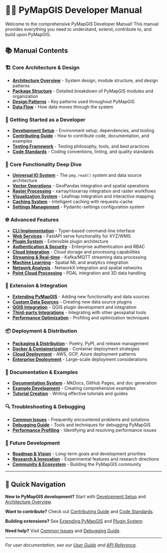 # 🧑‍💻 PyMapGIS Developer Manual

Welcome to the comprehensive PyMapGIS Developer Manual! This manual provides everything you need to understand, extend, contribute to, and build upon PyMapGIS.

## 📚 Manual Contents

### 🏗️ Core Architecture & Design
- **[Architecture Overview](./architecture-overview.md)** - System design, module structure, and design patterns
- **[Package Structure](./package-structure.md)** - Detailed breakdown of PyMapGIS modules and organization
- **[Design Patterns](./design-patterns.md)** - Key patterns used throughout PyMapGIS
- **[Data Flow](./data-flow.md)** - How data moves through the system

### 🚀 Getting Started as a Developer
- **[Development Setup](./development-setup.md)** - Environment setup, dependencies, and tooling
- **[Contributing Guide](./contributing-guide.md)** - How to contribute code, documentation, and examples
- **[Testing Framework](./testing-framework.md)** - Testing philosophy, tools, and best practices
- **[Code Standards](./code-standards.md)** - Coding conventions, linting, and quality standards

### 🔧 Core Functionality Deep Dive
- **[Universal IO System](./universal-io.md)** - The `pmg.read()` system and data source architecture
- **[Vector Operations](./vector-operations.md)** - GeoPandas integration and spatial operations
- **[Raster Processing](./raster-processing.md)** - xarray/rioxarray integration and raster workflows
- **[Visualization System](./visualization-system.md)** - Leafmap integration and interactive mapping
- **[Caching System](./caching-system.md)** - Intelligent caching with requests-cache
- **[Settings Management](./settings-management.md)** - Pydantic-settings configuration system

### 🌐 Advanced Features
- **[CLI Implementation](./cli-implementation.md)** - Typer-based command-line interface
- **[Web Services](./web-services.md)** - FastAPI serve functionality for XYZ/WMS
- **[Plugin System](./plugin-system.md)** - Extensible plugin architecture
- **[Authentication & Security](./auth-security.md)** - Enterprise authentication and RBAC
- **[Cloud Integration](./cloud-integration.md)** - Cloud storage and processing capabilities
- **[Streaming & Real-time](./streaming-realtime.md)** - Kafka/MQTT streaming data processing
- **[Machine Learning](./machine-learning.md)** - Spatial ML and analytics integration
- **[Network Analysis](./network-analysis.md)** - NetworkX integration and spatial networks
- **[Point Cloud Processing](./point-cloud.md)** - PDAL integration and 3D data handling

### 🔌 Extension & Integration
- **[Extending PyMapGIS](./extending-pymapgis.md)** - Adding new functionality and data sources
- **[Custom Data Sources](./custom-data-sources.md)** - Creating new data source plugins
- **[QGIS Integration](./qgis-integration.md)** - QGIS plugin development and integration
- **[Third-party Integrations](./third-party-integrations.md)** - Integrating with other geospatial tools
- **[Performance Optimization](./performance-optimization.md)** - Profiling and optimization techniques

### 📦 Deployment & Distribution
- **[Packaging & Distribution](./packaging-distribution.md)** - Poetry, PyPI, and release management
- **[Docker & Containerization](./docker-containers.md)** - Container deployment strategies
- **[Cloud Deployment](./cloud-deployment.md)** - AWS, GCP, Azure deployment patterns
- **[Enterprise Deployment](./enterprise-deployment.md)** - Large-scale deployment considerations

### 📖 Documentation & Examples
- **[Documentation System](./documentation-system.md)** - MkDocs, GitHub Pages, and doc generation
- **[Example Development](./example-development.md)** - Creating comprehensive examples
- **[Tutorial Creation](./tutorial-creation.md)** - Writing effective tutorials and guides

### 🔍 Troubleshooting & Debugging
- **[Common Issues](./common-issues.md)** - Frequently encountered problems and solutions
- **[Debugging Guide](./debugging-guide.md)** - Tools and techniques for debugging PyMapGIS
- **[Performance Profiling](./performance-profiling.md)** - Identifying and resolving performance issues

### 🚀 Future Development
- **[Roadmap & Vision](./roadmap-vision.md)** - Long-term goals and development priorities
- **[Research & Innovation](./research-innovation.md)** - Experimental features and research directions
- **[Community & Ecosystem](./community-ecosystem.md)** - Building the PyMapGIS community

---

## 🎯 Quick Navigation

**New to PyMapGIS development?** Start with [Development Setup](./development-setup.md) and [Architecture Overview](./architecture-overview.md).

**Want to contribute?** Check out [Contributing Guide](./contributing-guide.md) and [Code Standards](./code-standards.md).

**Building extensions?** See [Extending PyMapGIS](./extending-pymapgis.md) and [Plugin System](./plugin-system.md).

**Need help?** Visit [Common Issues](./common-issues.md) and [Debugging Guide](./debugging-guide.md).

---

*For user documentation, see our [User Guide](../user-guide.md) and [API Reference](../api-reference.md).*
